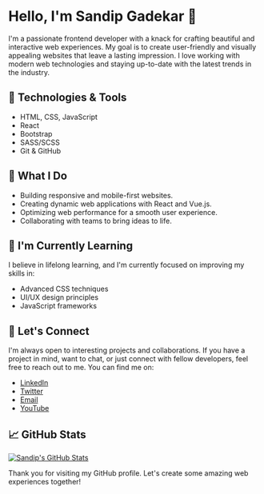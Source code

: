 # Hello, I'm Sandip Gadekar 👋

I'm a passionate frontend developer with a knack for crafting beautiful and interactive web experiences. My goal is to create user-friendly and visually appealing websites that leave a lasting impression. I love working with modern web technologies and staying up-to-date with the latest trends in the industry.

## 🔧 Technologies & Tools

- HTML, CSS, JavaScript
- React
- Bootstrap
- SASS/SCSS
- Git & GitHub

## 🚀 What I Do

- Building responsive and mobile-first websites.
- Creating dynamic web applications with React and Vue.js.
- Optimizing web performance for a smooth user experience.
- Collaborating with teams to bring ideas to life.

## 🌱 I'm Currently Learning

I believe in lifelong learning, and I'm currently focused on improving my skills in:

- Advanced CSS techniques
- UI/UX design principles
- JavaScript frameworks

## 💬 Let's Connect

I'm always open to interesting projects and collaborations. If you have a project in mind, want to chat, or just connect with fellow developers, feel free to reach out to me. You can find me on:

- [LinkedIn](https://www.linkedin.com/in/sandip-gadekar-1601ab261/)
- [Twitter](https://twitter.com/mrx_sandy)
- [Email](mailto:sandipgadekar143@gmail.com)
- [YouTube](https://www.youtube.com/@mrx_sandy)

## 📈 GitHub Stats

[![Sandip's GitHub Stats](https://github-readme-stats.vercel.app/api?username=mrx-sandy&show_icons=true&count_private=true)](https://github.com/mrx-sandy)

Thank you for visiting my GitHub profile. Let's create some amazing web experiences together!
